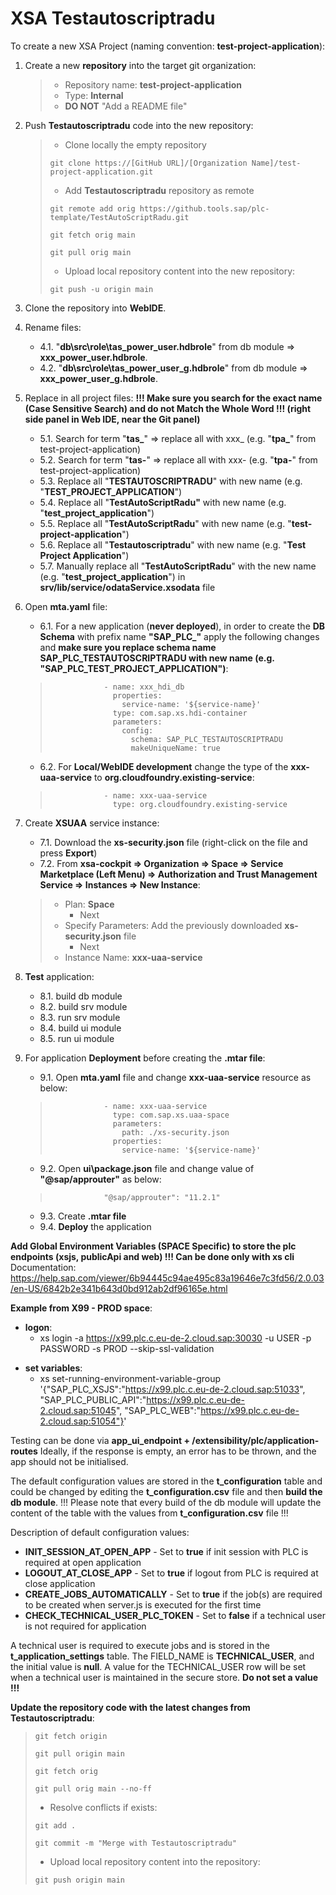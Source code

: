 
# XSA Testautoscriptradu

To create a new XSA Project (naming convention: **test-project-application**):

1. Create a new **repository** into the target git organization:

	> 	- Repository name: **test-project-application**
	> 	- Type: **Internal**
	> 	- **DO NOT** "Add a README file"

2. Push **Testautoscriptradu** code into the new repository:

	>  - Clone locally the empty repository
	>	```
	>	git clone https://[GitHub URL]/[Organization Name]/test-project-application.git
	>	```
	>	
	>  - Add **Testautoscriptradu** repository as remote
	>	
	>	```
	>	git remote add orig https://github.tools.sap/plc-template/TestAutoScriptRadu.git
	>	
	>	git fetch orig main
	>	
	>	git pull orig main
	>	```
	>	
	>  - Upload local repository content into the new repository:
	>	
	>	```
	>	git push -u origin main
	>	```

3. Clone the repository into **WebIDE**.

4. Rename files:

   - 4.1. "**db\src\role\tas_power_user.hdbrole**" from db module => **xxx_power_user.hdbrole**.
   - 4.2. "**db\src\role\tas_power_user_g.hdbrole**" from db module => **xxx_power_user_g.hdbrole**.

5. Replace in all project files: **!!! Make sure you search for the exact name (Case Sensitive Search) and do not Match the Whole Word !!! (right side panel in Web IDE, near the Git panel)**

   - 5.1. Search for term "**tas_**"  => replace all with xxx_ (e.g. "**tpa_**" from test-project-application)
   - 5.2. Search for term "**tas-**"  => replace all with xxx- (e.g. "**tpa-**" from test-project-application)	
   - 5.3. Replace all "**TESTAUTOSCRIPTRADU**" with new name (e.g. "**TEST_PROJECT_APPLICATION**")
   - 5.4. Replace all "**TestAutoScriptRadu"** with new name (e.g. "**test_project_application**")
   - 5.5. Replace all "**TestAutoScriptRadu**" with new name (e.g. "**test-project-application**")
   - 5.6. Replace all "**Testautoscriptradu**" with new name (e.g. "**Test Project Application**")
   - 5.7. Manually replace all "**TestAutoScriptRadu**" with the new name (e.g. "**test_project_application**") in **srv/lib/service/odataService.xsodata** file

6. Open **mta.yaml** file:

   - 6.1. For a new application (**never deployed**), in order to create the **DB Schema** with prefix name **"SAP_PLC_"** apply the following changes and **make sure you replace schema name SAP_PLC_TESTAUTOSCRIPTRADU with new name (e.g. "SAP_PLC_TEST_PROJECT_APPLICATION")**:

	> 				  - name: xxx_hdi_db
	> 				    properties:
	> 				      service-name: '${service-name}'
	> 				    type: com.sap.xs.hdi-container
	> 				    parameters:
	> 				      config:
	> 				        schema: SAP_PLC_TESTAUTOSCRIPTRADU
	> 				        makeUniqueName: true
   
   - 6.2. For **Local/WebIDE development** change the type of the  **xxx-uaa-service** to **org.cloudfoundry.existing-service**:

	> 				  - name: xxx-uaa-service
	> 				    type: org.cloudfoundry.existing-service

7. Create **XSUAA** service instance:

   - 7.1. Download the **xs-security.json** file (right-click on the file and press **Export**)
   - 7.2. From **xsa-cockpit => Organization => Space => Service Marketplace (Left Menu) => Authorization and Trust Management Service => Instances => New Instance**:
	> 	- Plan: **Space**
	> 		- Next
	> 	- Specify Parameters: Add the previously downloaded **xs-security.json** file
	> 		- Next
	> 	- Instance Name: **xxx-uaa-service**

8. **Test** application:

   - 8.1. build db module
   - 8.2. build srv module
   - 8.3. run srv module
   - 8.4. build ui module
   - 8.5. run ui module

9. For application **Deployment** before creating the **.mtar file**:

   - 9.1. Open **mta.yaml** file and change **xxx-uaa-service** resource as below:

	> 				  - name: xxx-uaa-service
	> 				    type: com.sap.xs.uaa-space
	> 				    parameters:
	> 				      path: ./xs-security.json
	> 				    properties:  
	> 				      service-name: '${service-name}'

   - 9.2. Open **ui\package.json** file and change value of **"@sap/approuter"** as below:

	> 				  "@sap/approuter": "11.2.1"

   - 9.3. Create **.mtar file**
   - 9.4. **Deploy** the application


**Add Global Environment Variables (SPACE Specific) to store the plc endpoints (xsjs, publicApi and web) !!! Can be done only with xs cli**
Documentation: <https://help.sap.com/viewer/6b94445c94ae495c83a19646e7c3fd56/2.0.03/en-US/6842b2e341b643d0bd912ab2df96165e.html>

**Example from X99 - PROD space**:
- **logon**:
  - xs login -a https://x99.plc.c.eu-de-2.cloud.sap:30030 -u USER -p PASSWORD -s PROD --skip-ssl-validation
* **set variables**:
  - xs set-running-environment-variable-group '{"SAP_PLC_XSJS":"https://x99.plc.c.eu-de-2.cloud.sap:51033", "SAP_PLC_PUBLIC_API":"https://x99.plc.c.eu-de-2.cloud.sap:51045", "SAP_PLC_WEB":"https://x99.plc.c.eu-de-2.cloud.sap:51054"}'

Testing can be done via **app_ui_endpoint + /extensibility/plc/application-routes**
Ideally, if the response is empty, an error has to be thrown, and the app should not be initialised.

The default configuration values are stored in the **t_configuration** table and could be changed by editing the **t_configuration.csv** file and then **build the db module**. !!! Please note that every build of the db module will update the content of the table with the values from **t_configuration.csv** file !!!

Description of default configuration values:
- **INIT_SESSION_AT_OPEN_APP** - Set to **true** if init session with PLC is required at open application
- **LOGOUT_AT_CLOSE_APP** - Set to **true** if logout from PLC is required at close application
- **CREATE_JOBS_AUTOMATICALLY** - Set to **true** if the job(s) are required to be created when server.js is executed for the first time
- **CHECK_TECHNICAL_USER_PLC_TOKEN** - Set to **false** if a technical user is not required for application

A technical user is required to execute jobs and is stored in the **t_application_settings** table. The FIELD_NAME is **TECHNICAL_USER**, and the initial value is **null**. A value for the TECHNICAL_USER row will be set when a technical user is maintained in the secure store. **Do not set a value !!!**


**Update the repository code with the latest changes from Testautoscriptradu**:

>	```
>	git fetch origin
>	
>	git pull origin main
>	
>	git fetch orig
>	
>	git pull orig main --no-ff
>	```
>	
>  - Resolve conflicts if exists:
>	
>	```
>	git add .
>	
>	git commit -m "Merge with Testautoscriptradu"
>	```
>	
>  - Upload local repository content into the repository:
>	
>	```
>	git push origin main
>	```
